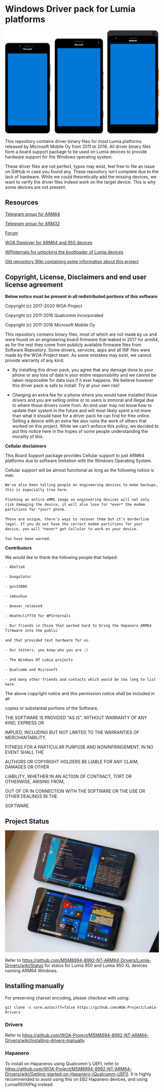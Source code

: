 
# Windows Driver pack for Lumia platforms

![Devices](assets/banner.png)

This repository contains driver binary files for most Lumia platforms released by Microsoft Mobile Oy from 2011 to 2016.
All driver binary files form a board support package to be used on Lumia devices to provide hardware support for the Windows operating system.

These driver files are not perfect, typos may exist, feel free to file an issue on GitHub in case you found any.
These repository isn't complete due to the lack of hardware. While we could theoretically add the missing devices, we want to verify the driver files indeed work on the target device. This is why some devices are not present.

## Resources

[Telegram group for ARM64](https://t.me/joinchat/C-AWlUUp3wxnBQeuxIEVow)

[Telegram group for ARM32](https://t.me/joinchat/C-AWlVMh3jq0tnvPpLAS0Q)

[Forum](https://woaproject.net)

[WOA Deployer for ARM64 and 950 devices](https://github.com/WOA-Project/WOA-Deployer-Lumia)

[WPInternals for unlocking the bootloader of Lumia devices](http://wpinternals.net)

[Old repository Wiki containing some information about this project](https://github.com/WOA-Project/MSM8994-8992-NT-ARM64-Drivers/wiki)

## Copyright, License, Disclaimers and end user license agreement

**Below notice must be present in all redistributed portions of this software**

Copyright (c) 2017-2020 WOA-Project

Copyright (c) 2011-2016 Qualcomm Incorporated

Copyright (c) 2011-2016 Microsoft Mobile Oy

This repository contains binary files, most of which are not made by us and were found on an engineering board firmware that leaked in 2017 for arm64, as for the rest they come from publicly available firmware files from Software Repository. Some drivers, services, apps and all INF files were made by the WOA-Project team. As some mistakes may exist, we cannot provide warranty of any kind. 

- By installing this driver pack, you agree that any damage done to your phone or any loss of data is your entire responsibility and we cannot be taken responsible for data loss if it ever happens. We believe however this driver pack is safe to install. Try at your own risk!

- Charging an extra fee for a phone where you would have installed those drivers and you are selling online or to users is immoral and illegal due to where those drivers come from. An end user may not know how to update their system in the future and will most likely spent a lot more than what it should have for a driver pack he can find for free online. Selling a device with an extra fee also ruins the work of others that worked on this project. While we can't enforce this policy, we decided to put this notice here in the hopes of some people understanding the morality of this.

**Cellular disclaimers**

This Board Support package provides Cellular support to just ARM64 platforms due to software limitation with the Windows Operating System.

Cellular support will be almost functional as long as the following notice is met:
```
We've also been telling people on engineering devices to make backups, this is especially true here.

Flashing an entire eMMC image on engineering devices will not only risk damaging the device, it will also lose for *ever* the modem partitions for *your* phone.

Those are unique, there's ways to recover them but it's borderline legal. If you do not have the correct modem partitions for your device, you will *never* get Cellular to work on your device.

You have been warned.
```

**Contributors**

We would like to thank the following people that helped:

```
- ADeltaX

- Googulator

- gus33000

- imbushuo

- @never_released

- Heathcliff74 for WPInternals

- Our friends in China that worked hard to bring the Hapanero ARM64 firmware into the public

and that provided test hardware for us.

- Our testers, you know who you are :)

- The Windows RT Lumia projects

- Qualcomm and Microsoft

- and many other friends and contacts which would be too long to list here
```

The above copyright notice and this permission notice shall be included in all

copies or substantial portions of the Software.

THE SOFTWARE IS PROVIDED "AS IS", WITHOUT WARRANTY OF ANY KIND, EXPRESS OR

IMPLIED, INCLUDING BUT NOT LIMITED TO THE WARRANTIES OF MERCHANTABILITY,

FITNESS FOR A PARTICULAR PURPOSE AND NONINFRINGEMENT. IN NO EVENT SHALL THE

AUTHORS OR COPYRIGHT HOLDERS BE LIABLE FOR ANY CLAIM, DAMAGES OR OTHER

LIABILITY, WHETHER IN AN ACTION OF CONTRACT, TORT OR OTHERWISE, ARISING FROM,

OUT OF OR IN CONNECTION WITH THE SOFTWARE OR THE USE OR OTHER DEALINGS IN THE

SOFTWARE.


## Project Status

![Real life phones](assets/real_life_phones.jpg)

Refer to https://github.com/MSM8994-8992-NT-ARM64-Drivers/Lumia-Drivers/wiki/Status for status for Lumia 950 and Lumia 950 XL devices running ARM64 Windows.

## Installing manually

For preserving charset encoding, please checkout with using:

```
git clone -c core.autocrlf=false https://github.com/WOA-Project/Lumia-Drivers
```

### Drivers

Refer to https://github.com/WOA-Project/MSM8994-8992-NT-ARM64-Drivers/wiki/Installing-drivers-manually.

### Hapanero

To install on Hapaneros using Qualcomm's UEFI, refer to https://github.com/WOA-Project/MSM8994-8992-NT-ARM64-Drivers/wiki/Getting-started-on-Hapanero-(Qualcomm-UEFI). It is highly recommended to avoid using this on EB2 Hapanero devices, and using Lumia950XlPkg instead.